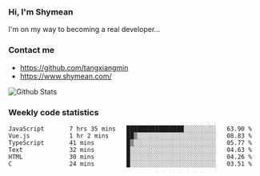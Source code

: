 ### Hi, I'm Shymean

I'm on my way to becoming a real developer...

### Contact me

- <https://github.com/tangxiangmin>
- <https://www.shymean.com/>

![Github Stats](https://github-readme-stats.vercel.app/api?username=tangxiangmin&show_icons=true&theme=dark)


###  Weekly code statistics

<!--START_SECTION:waka-->

```text
JavaScript       7 hrs 35 mins   ████████████████░░░░░░░░░   63.90 %
Vue.js           1 hr 2 mins     ██▒░░░░░░░░░░░░░░░░░░░░░░   08.83 %
TypeScript       41 mins         █▒░░░░░░░░░░░░░░░░░░░░░░░   05.77 %
Text             32 mins         █░░░░░░░░░░░░░░░░░░░░░░░░   04.63 %
HTML             30 mins         █░░░░░░░░░░░░░░░░░░░░░░░░   04.26 %
C                24 mins         █░░░░░░░░░░░░░░░░░░░░░░░░   03.51 %
```

<!--END_SECTION:waka-->